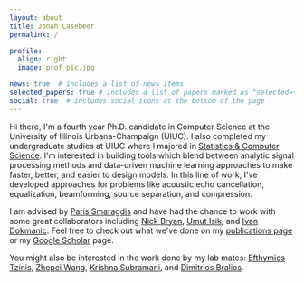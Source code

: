 ```yaml
---
layout: about
title: Jonah Casebeer
permalink: /

profile:
  align: right
  image: prof_pic.jpg

news: true  # includes a list of news items
selected_papers: true # includes a list of papers marked as "selected={true}"
social: true  # includes social icons at the bottom of the page
---
```

Hi there, I'm a fourth year Ph.D. candidate in Computer Science at the University of Illinois Urbana-Champaign (UIUC). I also completed my undergraduate studies at UIUC where I majored in [Statistics & Computer Science](https://cs.illinois.edu/academics/undergraduate/degree-program-options/bs-statistics-computer-science). I'm interested in building tools which blend between analytic signal processing methods and data-driven machine learning approaches to make faster, better, and easier to design models. In this line of work, I've developed approaches for problems like acoustic echo cancellation, equalization, beamforming, source separation, and compression.

I am advised by [Paris Smaragdis](http://paris.cs.illinois.edu/) and have had the chance to work with some great collaborators including [Nick Bryan](https://ccrma.stanford.edu/~njb/), [Umut Isik](https://www.math.uci.edu/~isik/index.html), and [Ivan Dokmanic](http://dokmanic.ece.illinois.edu/). Feel free to check out what we've done on my [publications page](/publications/) or my [Google Scholar](http://scholar.google.com/citations?user=QwAo-K4AAAAJ&hl=en) page.

You might also be interested in the work done by my lab mates: [Efthymios Tzinis](https://efthymios.web.illinois.edu/), [Zhepei Wang](https://zhepeiw.com/), [Krishna Subramani](https://krishnasubramani.web.illinois.edu/), and [Dimitrios Bralios](https://scholar.google.com/citations?user=5Yfl8UsAAAAJ&hl=en).
